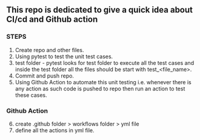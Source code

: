 ## This repo is dedicated to give a quick idea about CI/cd and Github action
### STEPS
1. Create repo and other files.
2. Using pytest to test the unit test cases.
3. test folder - pytest looks for test folder to execute all the test cases and inside the test folder all the files should be start with test_<file_name>.
4. Commit and push repo.
5. Using Github Action to automate this unit testing i.e. whenever there is any action as such code is pushed to repo then run an action to test these cases.

### Github Action 
6. create .github folder > workflows folder > yml file
7. define all the actions in yml file.
